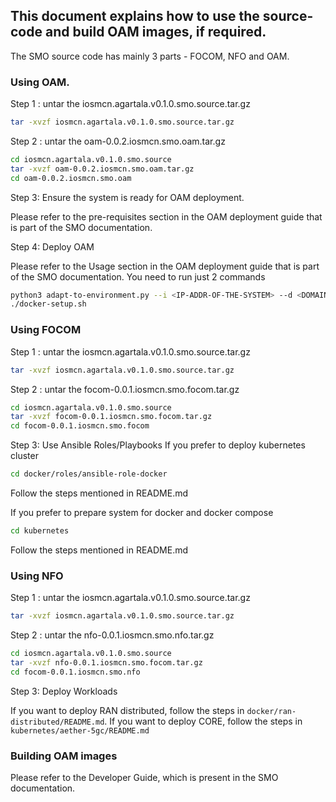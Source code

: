 ## This document explains how to use the source-code and build OAM images, if required.

The SMO source code has mainly 3 parts - FOCOM, NFO and OAM.

### Using OAM.

Step 1 : untar the iosmcn.agartala.v0.1.0.smo.source.tar.gz

```sh
tar -xvzf iosmcn.agartala.v0.1.0.smo.source.tar.gz

```

Step 2 : untar the oam-0.0.2.iosmcn.smo.oam.tar.gz

```sh
cd iosmcn.agartala.v0.1.0.smo.source
tar -xvzf oam-0.0.2.iosmcn.smo.oam.tar.gz
cd oam-0.0.2.iosmcn.smo.oam
```

Step 3: Ensure the system is ready for OAM deployment.

Please refer to the pre-requisites section in the OAM deployment guide that is part of the SMO documentation.

Step 4: Deploy OAM

Please refer to the Usage section in the OAM deployment guide that is part of the SMO documentation.
You need to run just 2 commands

```sh
python3 adapt-to-environment.py --i <IP-ADDR-OF-THE-SYSTEM> --d <DOMAIN-NAME>
./docker-setup.sh
```

### Using FOCOM
Step 1 : untar the iosmcn.agartala.v0.1.0.smo.source.tar.gz

```sh
tar -xvzf iosmcn.agartala.v0.1.0.smo.source.tar.gz

```

Step 2 : untar the focom-0.0.1.iosmcn.smo.focom.tar.gz

```sh
cd iosmcn.agartala.v0.1.0.smo.source
tar -xvzf focom-0.0.1.iosmcn.smo.focom.tar.gz
cd focom-0.0.1.iosmcn.smo.focom
```

Step 3: Use Ansible Roles/Playbooks
If you prefer to deploy kubernetes cluster

```sh
cd docker/roles/ansible-role-docker
```
Follow the steps mentioned in README.md

If you prefer to prepare system for docker and docker compose

```sh
cd kubernetes
```
Follow the steps mentioned in README.md

### Using NFO
Step 1 : untar the iosmcn.agartala.v0.1.0.smo.source.tar.gz

```sh
tar -xvzf iosmcn.agartala.v0.1.0.smo.source.tar.gz

```

Step 2 : untar the nfo-0.0.1.iosmcn.smo.nfo.tar.gz

```sh
cd iosmcn.agartala.v0.1.0.smo.source
tar -xvzf nfo-0.0.1.iosmcn.smo.focom.tar.gz
cd focom-0.0.1.iosmcn.smo.nfo
```

Step 3: Deploy Workloads

If you want to deploy RAN distributed, follow the steps in ``docker/ran-distributed/README.md``.
If you want to deploy CORE, follow the steps in ``kubernetes/aether-5gc/README.md``

### Building OAM images

Please refer to the Developer Guide, which is present in the SMO documentation.
